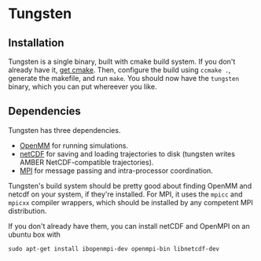 Tungsten
========

Installation
------------
Tungsten is a single binary, built with cmake build system. If you don't already
have it, [get cmake](http://www.cmake.org/cmake/resources/software.html). Then,
configure the build using `ccmake .`, generate the makefile, and run `make`. You
should now have the `tungsten` binary, which you can put whereever you like.

Dependencies
------------
Tungsten has three dependencies.
- [OpenMM](https://simtk.org/home/openmm) for running simulations.
- [netCDF](http://www.unidata.ucar.edu/software/netcdf/docs/index.html) for saving and
loading trajectories to disk (tungsten writes AMBER NetCDF-compatible trajectories).
- [MPI](http://en.wikipedia.org/wiki/Message_Passing_Interface) for message passing and
intra-processor coordination.

Tungsten's build system should be pretty good about finding OpenMM and netcdf on your system,
if they're installed. For MPI, it uses the `mpicc` and `mpicxx` compiler wrappers, which should
be installed by any competent MPI distribution.

If you don't already have them, you can install netCDF and OpenMPI on an ubuntu box with 

```
sudo apt-get install ibopenmpi-dev openmpi-bin libnetcdf-dev
```
